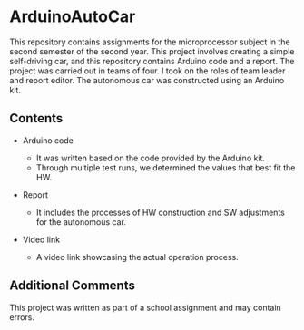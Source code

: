 # ArduinoAutoCar
This repository contains assignments for the  microprocessor subject in the second semester of the second year. This project involves creating a simple self-driving car, and this repository contains Arduino code and a report.
The project was carried out in teams of four. I took on the roles of team leader and report editor. The autonomous car was constructed using an Arduino kit.


## Contents

- Arduino code
  - It was written based on the code provided by the Arduino kit.
  - Through multiple test runs, we determined the values that best fit the HW.

- Report
  - It includes the processes of HW construction and SW adjustments for the autonomous car.

- Video link
  - A video link showcasing the actual operation process.


## Additional Comments
This project was written as part of a school assignment and may contain errors.

